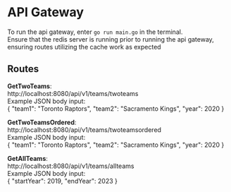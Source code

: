 # API Gateway  

To run the api gateway, enter `go run main.go` in the terminal.  
Ensure that the redis server is running prior to running the api gateway, ensuring routes utilizing the cache work as expected

## Routes

**GetTwoTeams**:  
http://localhost:8080/api/v1/teams/twoteams  
Example JSON body input:  
{
  "team1": "Toronto Raptors",
  "team2": "Sacramento Kings",
  "year": 2020
}  

**GetTwoTeamsOrdered**:  
http://localhost:8080/api/v1/teams/twoteamsordered  
Example JSON body input:  
{
  "team1": "Toronto Raptors",
  "team2": "Sacramento Kings",
  "year": 2020
}  

**GetAllTeams**:  
http://localhost:8080/api/v1/teams/allteams  
Example JSON body input:  
{
    "startYear": 2019,
    "endYear": 2023
}  